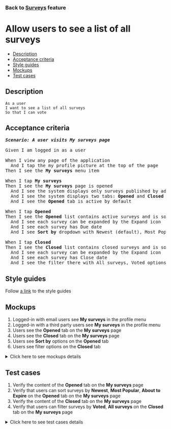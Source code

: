 ### Back to [Surveys](../../README.md) feature

# Allow users to see a list of all surveys

- [Description](#description)
- [Acceptance criteria](#acceptance-criteria)
- [Style guides](#style-guides)
- [Mockups](#mockups)
- [Test cases](#test-cases)

## Description

    As a user
    I want to see a list of all surveys
    So that I can vote

## Acceptance criteria

<pre>
<b><i>Scenario: A user visits My surveys page</i></b>

Given I am logged in as a user

When I view any page of the application
  And I tap the my profile picture at the top of the page
Then I see the <b>My surveys</b> menu item

When I tap <b>My surveys</b>
Then I see the <b>My surveys</b> page is opened
  And I see the system displays only surveys published by admin
  And I see the system displays two tabs: <b>Opened</b> and <b>Closed</b>
  And I see the <b>Opened</b> tab is active by default

When I tap <b>Opened</b>
Then I see the <b>Opened</b> list contains active surveys and is sorted by creation date
  And I see each survey can be expanded by the Expand icon
  And I see each survey has Due date
  And I see <b>Sort by</b> dropdown with Newest (default), Most Popular and About to Expire options

When I tap <b>Closed</b>
Then I see the <b>Closed</b> list contains closed surveys and is sorted by close date
  And I see each survey can be expanded by the Expand icon
  And I see each survey has Close date
  And I see the filter there with All surveys, Voted options (NOTE: <i>Voted</i> surveys are surveys user participated in)
</pre>

## Style guides

Follow [a link](https://www.figma.com/proto/0zkkf5WC77OSpvyD6YXpFE/Style-guides?page-id=0%3A1&node-id=19%3A5368&viewport=266%2C48%2C0.54&scaling=min-zoom&starting-point-node-id=19%3A5368) to the style guides

## Mockups

1. Logged-in with email users see <b>My surveys</b> in the profile menu
2. Logged-in with a third party users see <b>My surveys</b> in the profile menu
3. Users see the <b>Opened</b> tab on the <b>My surveys</b> page
4. Users see the <b>Closed</b> tab on the <b>My surveys</b> page
5. Users see <b>Sort by</b> options on the <b>Opened</b> tab
6. Users see filter options on the <b>Closed</b> tab

<details>
  <summary>Click here to see mockups details</summary>

**1. Logged-in with email users see My surveys in the profile menu:**

![Logged-in with email users see My surveys in the profile menu](/sports_hub_portal/mobile_application_features/surveys/images/application_user_profile_menu_logged_with_email.png)

**2. Logged-in with a third party users see My surveys in the profile menu:**

![Logged-in with a third party users see My surveys in the profile menu](/sports_hub_portal/mobile_application_features/surveys/images/application_user_profile_menu_logged_with_third_party.png)

**3. Users see the Opened tab on the My surveys page:**

![Users see the Opened tab on the My surveys page](/sports_hub_portal/mobile_application_features/surveys/images/application_opened_surveys.png)

**4. Users see the Closed tab on the My surveys page:**

![Users see the Closed tab on the My surveys page](/sports_hub_portal/mobile_application_features/surveys/images/application_closed_surveys.png)

**5. Users see Sort by options on the Opened tab:**

![Users see Sort by options on the Opened tab](/sports_hub_portal/mobile_application_features/surveys/images/application_sort_by_opened_surveys.png)

**6. Users see filter options on the Closed tab:**

![Users see filter options on the Closed tab](/sports_hub_portal/mobile_application_features/surveys/images/application_filter_closed_surveys.png)

</details>

## Test cases

1. Verify the content of the <b>Opened</b> tab on the <b>My surveys</b> page
2. Verify that users can sort surveys by <b>Newest</b>, <b>Most Popular</b>, <b>About to Expire</b> on the <b>Opened</b> tab on the <b>My surveys</b> page
3. Verify the content of the <b>Closed</b> tab on the <b>My surveys</b> page
4. Verify that users can filter surveys by <b>Voted</b>, <b>All surveys</b> on the <b>Closed</b> tab on the <b>My surveys</b> page

<details>
  <summary>Click here to see test cases details</summary>

### **#1. Verify the content of the Opened tab on the My surveys page**

|Preconditions|Steps|Expected result
--------------|-----|----------
|- Log in with user account|1) Tap the profile picture</br>2) Tap the <b>My surveys</b> item</br>3) Examine the <b>Opened</b> tab|2) The <b>My surveys</b> page is opened</br>3) The <b>Opened</b> tab is opened by default. The <b>Opened</b> tab contains all active surveys. Each survey has the Expand icon. Each survey has Due date shown. Surveys are sorted from the newest to oldest|

### **#2. Verify that users can sort surveys by Newest, Most Popular, About to Expire on the Opened tab on the My surveys page**

|Preconditions|Steps|Expected result
--------------|-----|----------
|- Log in with user account</br>- The user is on the <b>My surveys</b> page > <b>Opened</b> tab|1) Select <b>Sort by link</b></br>2) Tap <b>Most Popular</b></br>3) Select <b>Sort by</b> link</br>4) Tap A<b>bout to Expire</b></br>5) Select <b>Sort by</b> link</br>6) Tap <b>Newest</b>|2) Surveys are sorted according to the amount of users voted from the biggest number</br>4) Surveys are sorted according to the end date from the closest one</br>6) Surveys are sorted according to the date of creation from the newest one|

### **#3. Verify the content of the Closed tab on the My surveys page**

|Preconditions|Steps|Expected result
--------------|-----|----------
|- Log in with user account|1) Tap the user’s profile picture</br>2) Tap <b>My surveys</b> item</br>3) Select <b>Closed</b> tab</br>4) Examine the <b>Closed</b> tab|2) The <b>My surveys</b> page is opened</br>3) The <b>Closed</b> tab is opened</br>4) The <b>Closed</b> tab contains all closed surveys. Each survey has the Expand icon. Each survey has a Close date shown. Surveys are sorted from the newest to oldest by close date|

### **#4. Verify that users can filter surveys by Voted, All surveys on the Closed tab on the My surveys page**

|Preconditions|Steps|Expected result
--------------|-----|----------
|- Log in with user account</br>- The user is on the <b>My surveys</b> page > <b>Closed</b> tab|1) Tap <b>Filter</b> icon</br>2) Tap <b>Voted</b></br>3) Tap <b>Filter</b> icon</br>4) Tap <b>All surveys</b>|2) All surveys the user has participated in are shown</br>4) All surveys are shown|

</details>
